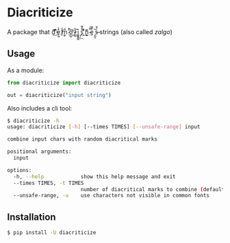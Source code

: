 # Diacriticize

A package that ḑ͌̓͜ ̧ͤ́ͫe̹͚͛̔ ̸̞̓ͩm͚̜̅́ ̷͉̽͊o̗͚̊̕ ͖̈ͧ̓l̴̢͈̋ ̲̰̅͏i̧̨̳͇ ̮̦̠͟s̢͒̎͌ ͉ͣͩ͢ḩ͙͍͌ ̵̤̿ͣe̡͑͊͊ ̯̪͙̅s̶ͬ͒̆ strings (also called *zalgo*)

## Usage
As a module:
```py
from diacriticize import diacriticize

out = diacriticize("input string")
```

Also includes a cli tool:
```bash
$ diacriticize -h
usage: diacriticize [-h] [--times TIMES] [--unsafe-range] input

combine input chars with random diacritical marks

positional arguments:
  input

options:
  -h, --help            show this help message and exit
  --times TIMES, -t TIMES
                        number of diacritical marks to combine (default: 4)
  --unsafe-range, -u    use characters not visible in common fonts
```

## Installation
```bash
$ pip install -U diacriticize
```
